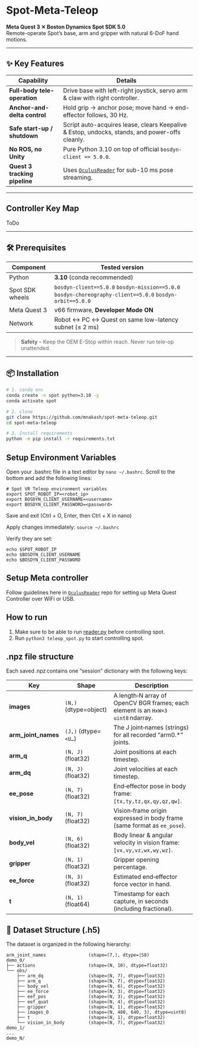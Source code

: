 # Spot-Meta-Teleop  
**Meta Quest 3 ✕ Boston Dynamics Spot SDK 5.0**  
Remote-operate Spot’s base, arm and gripper with natural 6-DoF hand motions.

---

## ✨  Key Features
| Capability | Details |
|------------|---------|
| **Full-body tele-operation** | Drive base with left-right joystick, servo arm & claw with right controller. |
| **Anchor-and-delta control** | Hold grip → anchor pose; move hand → end-effector follows, 30 Hz. |
| **Safe start-up / shutdown** | Script auto-acquires lease, clears Keepalive & Estop, undocks, stands, and power-offs cleanly. |
| **No ROS, no Unity** | Pure Python 3.10 on top of official `bosdyn-client == 5.0.0`. |
| **Quest 3 tracking pipeline** | Uses [`OculusReader`](https://github.com/rail-berkeley/oculus_reader) for sub-10 ms pose streaming. |

---

## Controller Key Map

ToDo

---

## 🛠  Prerequisites

| Component | Tested version |
|-----------|----------------|
| Python | **3.10** (conda recommended) |
| Spot SDK wheels | `bosdyn-client==5.0.0` `bosdyn-mission==5.0.0` `bosdyn-choreography-client==5.0.0` `bosdyn-orbit==5.0.0` |
| Meta Quest 3 | v66 firmware, **Developer Mode ON** |
| Network | Robot ↔ PC ↔ Quest on same low-latency subnet (≤ 2 ms) |

> **Safety** – Keep the OEM E-Stop within reach. Never run tele-op unattended.

---

## 📦 Installation

```bash
# 1. conda env
conda create -n spot python=3.10 -y
conda activate spot

# 2. clone
git clone https://github.com/mnakash/spot-meta-teleop.git
cd spot-meta-teleop

# 3. Install requirements
python -m pip install -r requirements.txt
```

## Setup Environment Variables
Open your .bashrc file in a text editor by `nano ~/.bashrc`.
Scroll to the bottom and add the following lines:
```
# Spot VR Teleop environment variables
export SPOT_ROBOT_IP=<robot_ip>
export BOSDYN_CLIENT_USERNAME=<username>
export BOSDYN_CLIENT_PASSWORD=<password>
```
Save and exit (Ctrl + O, Enter, then Ctrl + X in nano)

Apply changes immediately:
`source ~/.bashrc`

Verify they are set:
```
echo $SPOT_ROBOT_IP
echo $BOSDYN_CLIENT_USERNAME
echo $BOSDYN_CLIENT_PASSWORD
```


## Setup Meta controller
Follow guidelines here in [`OculusReader`](https://github.com/rail-berkeley/oculus_reader) repo for setting up Meta Quest Controller over WiFi or USB.

## How to run
1. Make sure to be able to run [reader.py](reader.py) before controlling spot.
2. Run `python3 teleop_spot.py` to start controlling spot.


## .npz file structure

Each saved .npz contains one “session” dictionary with the following keys:


| Key                   | Shape                 | Description                                                                        |
| --------------------- | --------------------- | ---------------------------------------------------------------------------------- |
| **images**            | `(N,)` (dtype=object) | A length‑N array of OpenCV BGR frames; each element is an `HxW×3` `uint8` ndarray. |
| **arm\_joint\_names** | `(J,)` (dtype=`<U…`)  | The J joint‐names (strings) for all recorded “arm0.\*” joints.                     |
| **arm\_q**            | `(N, J)` (float32)    | Joint positions at each timestep.                                                  |
| **arm\_dq**           | `(N, J)` (float32)    | Joint velocities at each timestep.                                                 |
| **ee\_pose**          | `(N, 7)` (float32)    | End‑effector pose in body frame: `[tx,ty,tz,qx,qy,qz,qw]`.                         |
| **vision\_in\_body**  | `(N, 7)` (float32)    | Vision‑frame origin expressed in body frame (same format as `ee_pose`).            |
| **body\_vel**         | `(N, 6)` (float32)    | Body linear & angular velocity in vision frame: `[vx,vy,vz,wx,wy,wz]`.             |
| **gripper**           | `(N, 1)` (float32)    | Gripper opening percentage.                                                        |
| **ee\_force**         | `(N, 3)` (float32)    | Estimated end‑effector force vector in hand.                                       |
| **t**                 | `(N, 1)` (float64)    | Timestamp for each capture, in seconds (including fractional).                     |

## 📂 Dataset Structure (.h5)
The dataset is organized in the following hierarchy:

```text
arm_joint_names                (shape=(7,), dtype=|S8)
demo_0/
├── actions                    (shape=(N, 10), dtype=float32)
└── obs/
    ├── arm_dq                 (shape=(N, 7), dtype=float32)
    ├── arm_q                  (shape=(N, 7), dtype=float32)
    ├── body_vel               (shape=(N, 6), dtype=float32)
    ├── ee_force               (shape=(N, 3), dtype=float32)
    ├── eef_pos                (shape=(N, 3), dtype=float32)
    ├── eef_quat               (shape=(N, 4), dtype=float32)
    ├── gripper                (shape=(N, 1), dtype=float32)
    ├── images_0               (shape=(N, 480, 640, 3), dtype=uint8)
    ├── t                      (shape=(N, 1), dtype=float32)
    └── vision_in_body         (shape=(N, 7), dtype=float32)
demo_1/
...
demo_N/